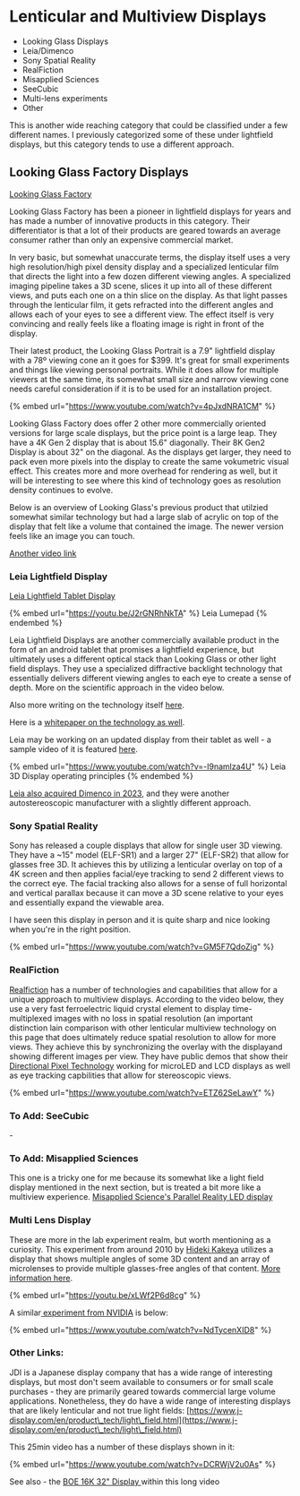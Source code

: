 # Lenticular and Multiview Displays

* Looking Glass Displays
* Leia/Dimenco
* Sony Spatial Reality
* RealFiction
* Misapplied Sciences
* SeeCubic
* Multi-lens experiments
* Other

This is another wide reaching category that could be classified under a few different names. I previously categorized some of these under lightfield displays, but this category tends to use a different approach.



## Looking Glass Factory Displays

[Looking Glass Factory](https://lookingglassfactory.com)

Looking Glass Factory has been a pioneer in lightfield displays for years and has made a number of innovative products in this category. Their differentiator is that a lot of their products are geared towards an average consumer rather than only an expensive commercial market.&#x20;

In very basic, but somewhat unaccurate terms, the display itself uses a very high resolution/high pixel density display and a specialized lenticular film that directs the light into a few dozen different viewing angles. A specialized imaging pipeline takes a 3D scene, slices it up into all of these different views, and puts each one on a thin slice on the display. As that light passes through the lenticular film, it gets refracted into the different angles and allows each of your eyes to see a different view. The effect itself is very convincing and really feels like a floating image is right in front of the display.

Their latest product, the Looking Glass Portrait is a 7.9" lightfield display with a 78º viewing cone an it goes for $399. It's great for small experiments and things like viewing personal portraits.  While it does allow for multiple viewers at the same time, its somewhat small size and narrow viewing cone needs careful consideration if it is to be used for an installation project.

{% embed url="https://www.youtube.com/watch?v=4pJxdNRA1CM" %}

Looking Glass Factory does offer 2 other more commercially oriented versions for large scale displays, but the price point is a large leap. They have a 4K Gen 2 display that is about 15.6" diagonally. Their 8K Gen2 Display is about 32" on the diagonal. As the displays get larger, they need to pack even more pixels into the display to create the same vokumetric visual effect. This creates more and more overhead for rendering as well, but it will be interesting to see where this kind of technology goes as resolution density continues to evolve.

Below is an overview of Looking Glass's previous product that utilzied somewhat similar technology but had a large slab of acrylic on top of the display that felt like a volume that contained the image. The newer version feels like an image you can touch.

[Another video link](https://www.youtube.com/watch?v=PgiyoweaPb4)

### Leia Lightfield Display

[Leia Lightfield Tablet Display](https://www.leiainc.com)

{% embed url="https://youtu.be/J2rGNRhNkTA" %}
Leia Lumepad
{% endembed %}

Leia Lightfield Displays are another commercially available product in the form of an android tablet that promises a lightfield experience, but ultimately uses a different optical stack than Looking Glass or other light field displays. They use a specialized diffractive backlight technology that essentially delivers different viewing angles to each eye to create a sense of depth. More on the scientific approach in the video below.

Also more writing on the technology itself [here](https://www.leiainc.com/newsroom/leia-brings-3d-lightfield-to-a-monitor-near-you).

Here is a [whitepaper on the technology as well](https://www.nature.com/articles/nature11972).

Leia may be working on an updated display from their tablet as well - a sample video of it is featured [here](https://twitter.com/nimazeighami/status/1524853044734664705?s=21).

{% embed url="https://www.youtube.com/watch?v=-I9namlza4U" %}
Leia 3D Display operating principles
{% endembed %}

[Leia also acquired Dimenco in 2023](https://www.leiainc.com/newsroom/leia-inc-acquires-dimenco-unifying-global-leaders-in-3d-display-technology), and they were another autostereoscopic manufacturer with a slightly different approach.

### Sony Spatial Reality

Sony has released a couple displays that allow for single user 3D viewing. They have a \~15" model (ELF-SR1) and a larger 27" (ELF-SR2) that allow for glasses free 3D. It achieves this by utilizing a lenticular overlay on top of a 4K screen and then applies facial/eye tracking to send 2 different views to the correct eye. The facial tracking also allows for a sense of full horizontal and vertical parallax because it can move a 3D scene relative to your eyes and essentially expand the viewable area.

I have seen this display in person and it is quite sharp and nice looking when you're in the right position.&#x20;

{% embed url="https://www.youtube.com/watch?v=GM5F7QdoZig" %}

### RealFiction

[Realfiction](https://www.realfiction.com) has a number of technologies and capabilities that allow for a unique approach to multiview displays. According to the video below, they use a very fast ferroelectric liquid crystal element to display time-multiplexed images with no loss in spatial resolution (an important distinction lain comparison with other lenticular multiview technology on this page that does ultimately reduce spatial resolution to allow for more views. They achieve this by synchronizing the overlay with the displayand showing different images per view. They have public demos that show their [Directional Pixel Technology](https://www.youtube.com/watch?v=Kn6Onqk\_N0s) working for microLED and LCD displays as well as eye tracking capbilities that allow for stereoscopic views.

{% embed url="https://www.youtube.com/watch?v=ETZ62SeLawY" %}



### To Add: SeeCubic

\-

### To Add: Misapplied Sciences

This one is a tricky one for me because its somewhat like a light field display mentioned in the next section, but is treated a bit more like a multiview experience.  [Misapplied Science's Parallel Reality LED display](../experimental-other/other-experiments.md#parallel-reality-display)&#x20;

### Multi Lens Display

These are more in the lab experiment realm, but worth mentioning as a curiosity. This experiment from around 2010 by [Hideki Kakeya](https://opg.optica.org/oe/fulltext.cfm?uri=oe-20-23-25902\&id=244861) utilizes a display that shows multiple angles of some 3D content and an array of microlenses to provide multiple glasses-free angles of that content. [More information here](https://scholar.google.co.jp/citations?user=o8t3EQgAAAAJ\&hl=en).

{% embed url="https://youtu.be/xLWf2P6d8cg" %}

A similar[ experiment from NVIDIA](https://research.nvidia.com/publication/2017-11\_near-eye-light-field-holographic-rendering-spherical-waves-wide-field-view) is below:

{% embed url="https://www.youtube.com/watch?v=NdTycenXID8" %}

### Other Links:

JDI is a Japanese display company that has a wide range of interesting displays, but most don't seem available to consumers or for small scale purchases - they are primarily geared towards commercial large volume applications. Nonetheless, they do have a wide range of interesting displays that are likely lenticular and not true light fields: [https://www.j-display.com/en/product\_tech/light\_field.html](https://www.j-display.com/en/product\_tech/light\_field.html)

This 25min video has a number of these displays shown in it:

{% embed url="https://www.youtube.com/watch?v=DCRWjV2u0As" %}

See also - the [BOE 16K 32" Display ](https://www.youtube.com/watch?v=\_dzkJfvQ9i8)within this long video
